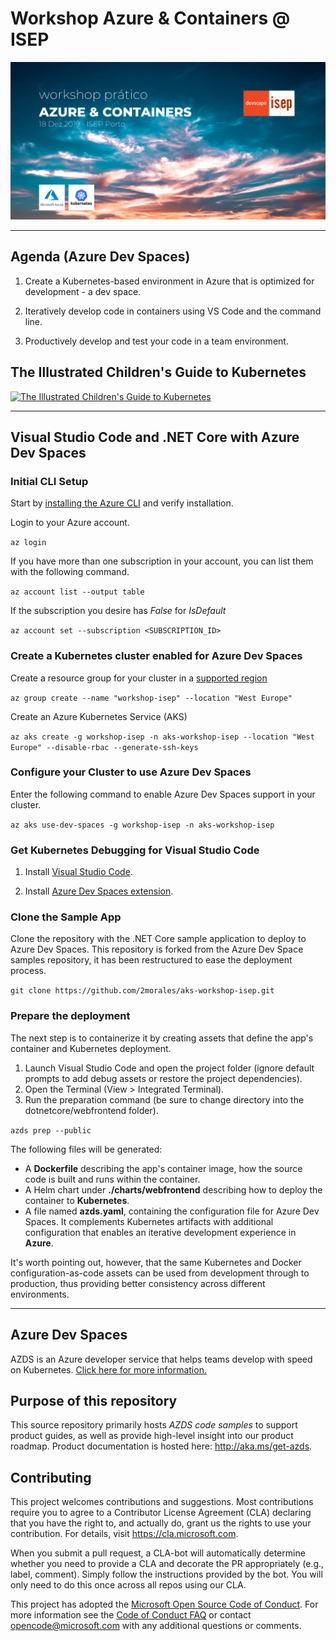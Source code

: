 # Workshop Azure & Containers @ ISEP

![workshop-thumbnail](assets/workshop-thumbnail.png)

--- 

## Agenda (Azure Dev Spaces)

1. Create a Kubernetes-based environment in Azure that is optimized for development - a dev space.
    
2. Iteratively develop code in containers using VS Code and the command line.
    
3. Productively develop and test your code in a team environment.

## The Illustrated Children's Guide to Kubernetes
[![The Illustrated Children's Guide to Kubernetes](https://www.cncf.io/wp-content/uploads/2018/12/page1.png)](https://youtu.be/4ht22ReBjno)

---

## Visual Studio Code and .NET Core with Azure Dev Spaces

### Initial CLI Setup
Start by [installing the Azure CLI](https://docs.microsoft.com/en-us/cli/azure/install-azure-cli?view=azure-cli-latest) and verify installation.

Login to your Azure account.

`az login`

If you have more than one subscription in your account, you can list them with the following command.

`az account list --output table`

If the subscription you desire has _False_ for _IsDefault_

`az account set --subscription <SUBSCRIPTION_ID>`

### Create a Kubernetes cluster enabled for Azure Dev Spaces

Create a resource group for your cluster in a [supported region](https://docs.microsoft.com/en-us/azure/dev-spaces/about#supported-regions-and-configurations)

`az group create --name "workshop-isep" --location "West Europe"`

Create an Azure Kubernetes Service (AKS) 

`az aks create -g workshop-isep -n aks-workshop-isep --location "West Europe" --disable-rbac --generate-ssh-keys`

### Configure your Cluster to use Azure Dev Spaces

Enter the following command to enable Azure Dev Spaces support in your cluster.

`az aks use-dev-spaces -g workshop-isep -n aks-workshop-isep`

### Get Kubernetes Debugging for Visual Studio Code

1. Install [Visual Studio Code](https://code.visualstudio.com/).

2. Install [Azure Dev Spaces extension](https://marketplace.visualstudio.com/items?itemName=azuredevspaces.azds).

### Clone the Sample App 

Clone the repository with the .NET Core sample application to deploy to Azure Dev Spaces.
This repository is forked from the Azure Dev Space samples repository, it has been restructured to ease the deployment process.

`git clone https://github.com/2morales/aks-workshop-isep.git`

### Prepare the deployment

The next step is to containerize it by creating assets that define the app's container and Kubernetes deployment.

1. Launch Visual Studio Code and open the project folder (ignore default prompts to add debug assets or restore the project dependencies).
2. Open the Terminal (View > Integrated Terminal).
3. Run the preparation command (be sure to change directory into the dotnetcore/webfrontend folder).

`azds prep --public`

The following files will be generated:

* A __Dockerfile__ describing the app's container image, how the source code is built and runs within the container.
* A Helm chart under __./charts/webfrontend__ describing how to deploy the container to __Kubernetes__.
* A file named __azds.yaml__, containing the configuration file for Azure Dev Spaces. It complements Kubernetes artifacts with additional configuration that enables an iterative development experience in __Azure__.

It's worth pointing out, however, that the same Kubernetes and Docker configuration-as-code assets can be used from development through to production, thus providing better consistency across different environments.


---

## Azure Dev Spaces
AZDS is an Azure developer service that helps teams develop with speed on Kubernetes. [Click here for more information.](https://aka.ms/signup-azds)

## Purpose of this repository
This source repository primarily hosts *AZDS code samples* to support product guides, as well as provide high-level insight into our product roadmap. Product documentation is hosted here: http://aka.ms/get-azds.

## Contributing
This project welcomes contributions and suggestions.  Most contributions require you to agree to a
Contributor License Agreement (CLA) declaring that you have the right to, and actually do, grant us
the rights to use your contribution. For details, visit https://cla.microsoft.com.

When you submit a pull request, a CLA-bot will automatically determine whether you need to provide
a CLA and decorate the PR appropriately (e.g., label, comment). Simply follow the instructions
provided by the bot. You will only need to do this once across all repos using our CLA.

This project has adopted the [Microsoft Open Source Code of Conduct](https://opensource.microsoft.com/codeofconduct/).
For more information see the [Code of Conduct FAQ](https://opensource.microsoft.com/codeofconduct/faq/) or
contact [opencode@microsoft.com](mailto:opencode@microsoft.com) with any additional questions or comments.
